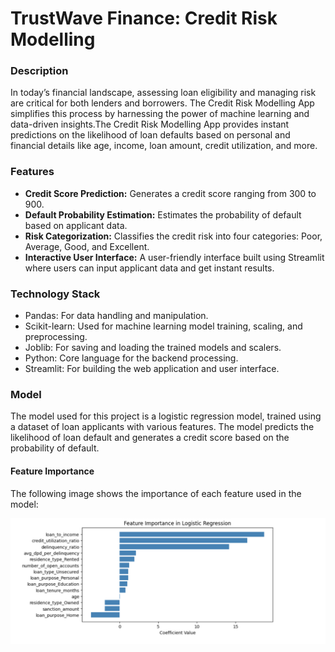 # TrustWave Finance: Credit Risk Modelling

### Description
In today’s financial landscape, assessing loan eligibility and managing risk are critical for both lenders and borrowers. The Credit Risk Modelling App simplifies this process by harnessing the power of machine learning and data-driven insights.The Credit Risk Modelling App provides instant predictions on the likelihood of loan defaults based on personal and financial details like age, income, loan amount, credit utilization, and more. 

### Features
- **Credit Score Prediction:** Generates a credit score ranging from 300 to 900.
- **Default Probability Estimation:** Estimates the probability of default based on applicant data.
- **Risk Categorization:** Classifies the credit risk into four categories: Poor, Average, Good, and Excellent.
- **Interactive User Interface:** A user-friendly interface built using Streamlit where users can input applicant data and get instant results.

### Technology Stack
* Pandas: For data handling and manipulation.
* Scikit-learn: Used for machine learning model training, scaling, and preprocessing.
* Joblib: For saving and loading the trained models and scalers.
* Python: Core language for the backend processing.
* Streamlit: For building the web application and user interface.

### Model
The model used for this project is a logistic regression model, trained using a dataset of loan applicants with various features. The model predicts the likelihood of loan default and generates a credit score based on the probability of default.
#### Feature Importance
The following image shows the importance of each feature used in the model:

![Feature Importance](assets/feature_importance.png)
